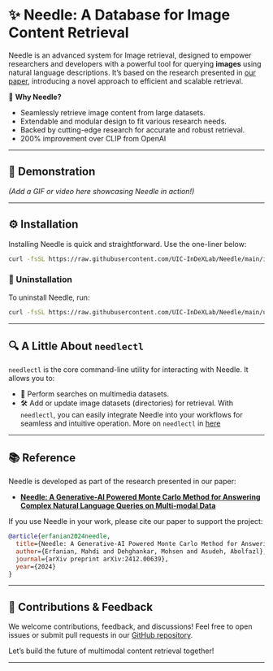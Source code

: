 
# ✨ Needle: A Database for Image Content Retrieval

Needle is an advanced system for Image retrieval, designed to empower researchers and developers with a powerful tool for querying **images** using natural language descriptions. It’s based on the research presented in [our paper](https://arxiv.org/abs/2412.00639), introducing a novel approach to efficient and scalable retrieval.

🚀 **Why Needle?**
- Seamlessly retrieve image content from large datasets.
- Extendable and modular design to fit various research needs.
- Backed by cutting-edge research for accurate and robust retrieval.
- 200% improvement over CLIP from OpenAI 

---

## 🎥 Demonstration
*(Add a GIF or video here showcasing Needle in action!)*

---

## ⚙️ Installation

Installing Needle is quick and straightforward. Use the one-liner below:

```bash  
curl -fsSL https://raw.githubusercontent.com/UIC-InDeXLab/Needle/main/install.sh | bash  
```  

### 🧹 Uninstallation

To uninstall Needle, run:

```bash  
curl -fsSL https://raw.githubusercontent.com/UIC-InDeXLab/Needle/main/uninstall.sh | bash  
```  

---

## 🔍 A Little About `needlectl`

`needlectl` is the core command-line utility for interacting with Needle. It allows you to:
- 🔎 Perform searches on multimedia datasets.
- 🛠️ Add or update image datasets (directories) for retrieval.
With `needlectl`, you can easily integrate Needle into your workflows for seamless and intuitive operation.
More on `needlectl` in [here](https://github.com/UIC-InDeXLab/Needle/tree/main/cli)
---

## 📚 Reference

Needle is developed as part of the research presented in our paper:
- [**Needle: A Generative-AI Powered Monte Carlo Method for Answering Complex Natural Language Queries on Multi-modal Data**](https://arxiv.org/abs/2412.00639)

If you use Needle in your work, please cite our paper to support the project:

```bibtex  
@article{erfanian2024needle,
  title={Needle: A Generative-AI Powered Monte Carlo Method for Answering Complex Natural Language Queries on Multi-modal Data},
  author={Erfanian, Mahdi and Dehghankar, Mohsen and Asudeh, Abolfazl},
  journal={arXiv preprint arXiv:2412.00639},
  year={2024}
}
```  

---  

## 🌟 Contributions & Feedback

We welcome contributions, feedback, and discussions! Feel free to open issues or submit pull requests in our [GitHub repository](https://github.com/UIC-InDeXLab/Needle).

Let’s build the future of multimodal content retrieval together!

---
